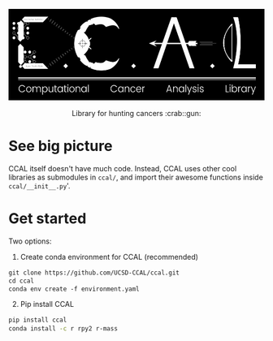 <p align='center'>
  <img src='media/ccal_logo.png' height=180 />
</p>

<p align='center'>
  Library for hunting cancers :crab::gun:
</p>

# See big picture

CCAL itself doesn't have much code. Instead, CCAL uses other cool libraries as submodules in `ccal/`, and import their awesome functions inside `ccal/__init__.py`'.

# Get started

Two options:

1. Create conda environment for CCAL (recommended)

```
git clone https://github.com/UCSD-CCAL/ccal.git
cd ccal
conda env create -f environment.yaml
```

2. Pip install CCAL

```sh
pip install ccal
conda install -c r rpy2 r-mass
```
